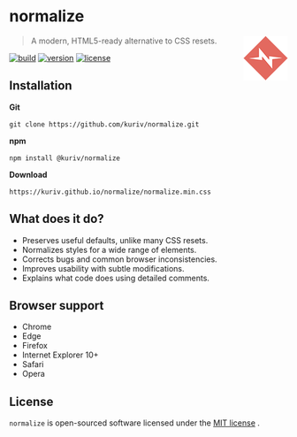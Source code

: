 # normalize

<a href="https://github.com/kuriv/normalize">
	<img src="normalize.png" width="80" height="80" align="right">
</a>

> A modern, HTML5-ready alternative to CSS resets.

[![build][build-image]][build-url]
[![version][version-image]][version-url]
[![license][license-image]][license-url]

## Installation

**Git**

```
git clone https://github.com/kuriv/normalize.git
```

**npm**

```
npm install @kuriv/normalize
```

**Download**

```
https://kuriv.github.io/normalize/normalize.min.css
```

## What does it do?

* Preserves useful defaults, unlike many CSS resets.
* Normalizes styles for a wide range of elements.
* Corrects bugs and common browser inconsistencies.
* Improves usability with subtle modifications.
* Explains what code does using detailed comments.

## Browser support

* Chrome
* Edge
* Firefox
* Internet Explorer 10+
* Safari
* Opera

## License

`normalize` is open-sourced software licensed under the [MIT license](https://opensource.org/licenses/MIT) .



[build-image]: https://img.shields.io/badge/build-passing-brightgreen	"build"
[build-url]: https://github.com/kuriv/normalize	"build"
[version-image]: https://img.shields.io/badge/version-v1.0.4-blue	"version"
[version-url]: https://github.com/kuriv/normalize	"version"
[license-image]: https://img.shields.io/badge/license-MIT-green	"license"
[license-url]: https://opensource.org/licenses/MIT	"license"